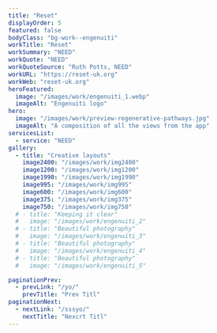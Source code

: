 ```yaml
---
title: "Reset"
displayOrder: 5
featured: false
bodyClass: "bg-work--engenuiti"
workTitle: "Reset"
workSummary: "NEED"
workQuote: "NEED"
workQuoteSource: "Ruth Potts, NEED"
workURL: "https://reset-uk.org"
workWeb: "reset-uk.org"
heroFeatured:
  image: "/images/work/engenuiti_1.webp"
  imageAlt: "Engenuiti logo"
hero:
  image: "/images/work/preview-regenerative-pathways.jpg"
  imageAlt: "A composition of all the views from the app"
servicesList:
  - service: "NEED"
gallery:
  - title: "Creative layouts"
    image2400: "/images/work/img2400"
    image1200: "/images/work/img1200"
    image1990: "/images/work/img1990"
    image995: "/images/work/img995"
    image600: "/images/work/img600"
    image375: "/images/work/img375"
    image750: "/images/work/img750"
  # - title: "Keeping it clear"
  #   image: "/images/work/engenuiti_2"
  # - title: "Beautiful photography"
  #   image: "/images/work/engenuiti_3"
  # - title: "Beautiful photography"
  #   image: "/images/work/engenuiti_4"
  # - title: "Beautiful photography"
  #   image: "/images/work/engenuiti_5"

paginationPrev:
  - prevLink: "/yo/"
    prevTitle: "Prev Titl"
paginationNext:
  - nextLink: "/sssyo/"
    nextTitle: "Nexcrt Titl"
---
```

